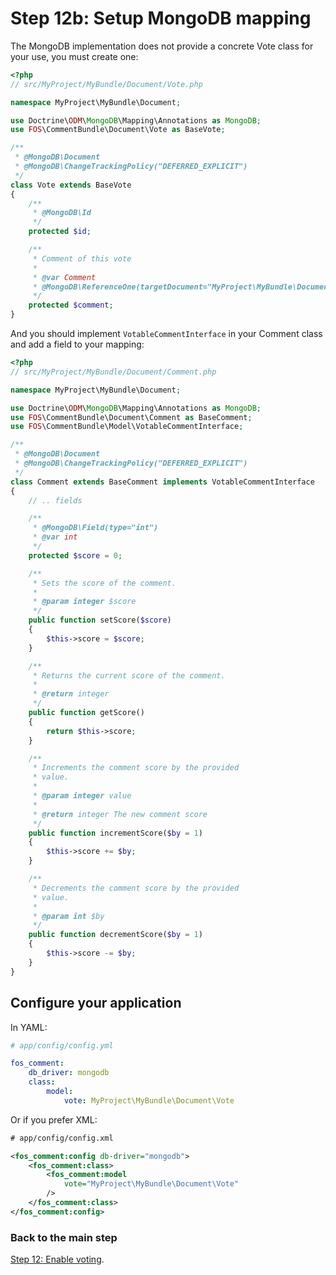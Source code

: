 Step 12b: Setup MongoDB mapping
==============================
The MongoDB implementation does not provide a concrete Vote class for your use,
you must create one:

``` php
<?php
// src/MyProject/MyBundle/Document/Vote.php

namespace MyProject\MyBundle\Document;

use Doctrine\ODM\MongoDB\Mapping\Annotations as MongoDB;
use FOS\CommentBundle\Document\Vote as BaseVote;

/**
 * @MongoDB\Document
 * @MongoDB\ChangeTrackingPolicy("DEFERRED_EXPLICIT")
 */
class Vote extends BaseVote
{
    /**
     * @MongoDB\Id
     */
    protected $id;

    /**
     * Comment of this vote
     *
     * @var Comment
     * @MongoDB\ReferenceOne(targetDocument="MyProject\MyBundle\Document\Comment")
     */
    protected $comment;
}
```

And you should implement `VotableCommentInterface` in your Comment class and add a field to your mapping:

``` php
<?php
// src/MyProject/MyBundle/Document/Comment.php

namespace MyProject\MyBundle\Document;

use Doctrine\ODM\MongoDB\Mapping\Annotations as MongoDB;
use FOS\CommentBundle\Document\Comment as BaseComment;
use FOS\CommentBundle\Model\VotableCommentInterface;

/**
 * @MongoDB\Document
 * @MongoDB\ChangeTrackingPolicy("DEFERRED_EXPLICIT")
 */
class Comment extends BaseComment implements VotableCommentInterface
{
    // .. fields

    /**
     * @MongoDB\Field(type="int")
     * @var int
     */
    protected $score = 0;

    /**
     * Sets the score of the comment.
     *
     * @param integer $score
     */
    public function setScore($score)
    {
        $this->score = $score;
    }

    /**
     * Returns the current score of the comment.
     *
     * @return integer
     */
    public function getScore()
    {
        return $this->score;
    }

    /**
     * Increments the comment score by the provided
     * value.
     *
     * @param integer value
     *
     * @return integer The new comment score
     */
    public function incrementScore($by = 1)
    {
        $this->score += $by;
    }

    /**
     * Decrements the comment score by the provided
     * value.
     *
     * @param int $by
     */
    public function decrementScore($by = 1)
    {
        $this->score -= $by;
    }
}
```

## Configure your application

In YAML:

``` yaml
# app/config/config.yml

fos_comment:
    db_driver: mongodb
    class:
        model:
            vote: MyProject\MyBundle\Document\Vote
```

Or if you prefer XML:

``` xml
# app/config/config.xml

<fos_comment:config db-driver="mongodb">
    <fos_comment:class>
        <fos_comment:model
            vote="MyProject\MyBundle\Document\Vote"
        />
    </fos_comment:class>
</fos_comment:config>
```

### Back to the main step
[Step 12: Enable voting](12-enable_voting.md).
